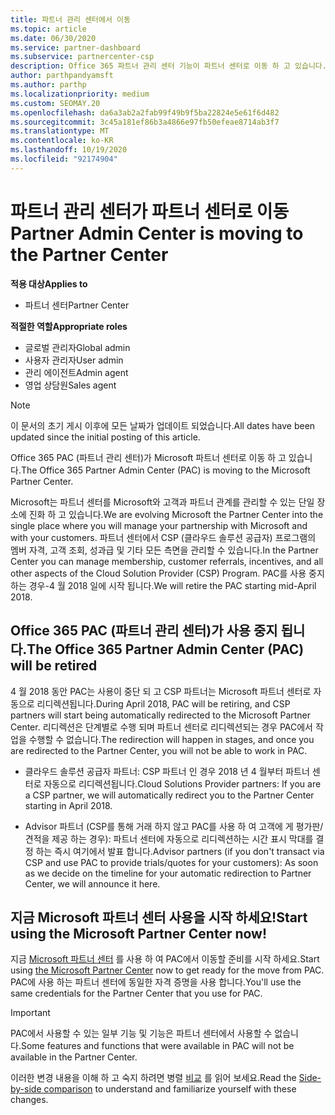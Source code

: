 ```yaml
---
title: 파트너 관리 센터에서 이동
ms.topic: article
ms.date: 06/30/2020
ms.service: partner-dashboard
ms.subservice: partnercenter-csp
description: Office 365 파트너 관리 센터 기능이 파트너 센터로 이동 하 고 있습니다. 파트너 센터에서 무엇을 의미 하 고 어떻게 할 수 있는지 알아보세요.
author: parthpandyamsft
ms.author: parthp
ms.localizationpriority: medium
ms.custom: SEOMAY.20
ms.openlocfilehash: da6a3ab2a2fab99f49b9f5ba22824e5e61f6d482
ms.sourcegitcommit: 3c45a181ef86b3a4866e97fb50efeae8714ab3f7
ms.translationtype: MT
ms.contentlocale: ko-KR
ms.lasthandoff: 10/19/2020
ms.locfileid: "92174904"
---
```

# <a name="partner-admin-center-is-moving-to-the-partner-center"></a><span data-ttu-id="be64c-104">파트너 관리 센터가 파트너 센터로 이동</span><span class="sxs-lookup"><span data-stu-id="be64c-104">Partner Admin Center is moving to the Partner Center</span></span>

<span data-ttu-id="be64c-105">**적용 대상**</span><span class="sxs-lookup"><span data-stu-id="be64c-105">**Applies to**</span></span>

- <span data-ttu-id="be64c-106">파트너 센터</span><span class="sxs-lookup"><span data-stu-id="be64c-106">Partner Center</span></span>

<span data-ttu-id="be64c-107">**적절한 역할**</span><span class="sxs-lookup"><span data-stu-id="be64c-107">**Appropriate roles**</span></span>
- <span data-ttu-id="be64c-108">글로벌 관리자</span><span class="sxs-lookup"><span data-stu-id="be64c-108">Global admin</span></span>
- <span data-ttu-id="be64c-109">사용자 관리자</span><span class="sxs-lookup"><span data-stu-id="be64c-109">User admin</span></span>
- <span data-ttu-id="be64c-110">관리 에이전트</span><span class="sxs-lookup"><span data-stu-id="be64c-110">Admin agent</span></span>
- <span data-ttu-id="be64c-111">영업 상담원</span><span class="sxs-lookup"><span data-stu-id="be64c-111">Sales agent</span></span>

> [!NOTE]  
> <span data-ttu-id="be64c-112">이 문서의 초기 게시 이후에 모든 날짜가 업데이트 되었습니다.</span><span class="sxs-lookup"><span data-stu-id="be64c-112">All dates have been updated since the initial posting of this article.</span></span>

<span data-ttu-id="be64c-113">Office 365 PAC (파트너 관리 센터)가 Microsoft 파트너 센터로 이동 하 고 있습니다.</span><span class="sxs-lookup"><span data-stu-id="be64c-113">The Office 365 Partner Admin Center (PAC) is moving to the Microsoft Partner Center.</span></span>

<span data-ttu-id="be64c-114">Microsoft는 파트너 센터를 Microsoft와 고객과 파트너 관계를 관리할 수 있는 단일 장소에 진화 하 고 있습니다.</span><span class="sxs-lookup"><span data-stu-id="be64c-114">We are evolving Microsoft the Partner Center into the single place where you will manage your partnership with Microsoft and with your customers.</span></span> <span data-ttu-id="be64c-115">파트너 센터에서 CSP (클라우드 솔루션 공급자) 프로그램의 멤버 자격, 고객 조회, 성과급 및 기타 모든 측면을 관리할 수 있습니다.</span><span class="sxs-lookup"><span data-stu-id="be64c-115">In the Partner Center you can manage membership, customer referrals, incentives, and all other aspects of the Cloud Solution Provider (CSP) Program.</span></span> <span data-ttu-id="be64c-116">PAC를 사용 중지 하는 경우-4 월 2018 일에 시작 됩니다.</span><span class="sxs-lookup"><span data-stu-id="be64c-116">We will retire the PAC starting mid-April 2018.</span></span>

## <a name="the-office-365-partner-admin-center-pac-will-be-retired"></a><span data-ttu-id="be64c-117">Office 365 PAC (파트너 관리 센터)가 사용 중지 됩니다.</span><span class="sxs-lookup"><span data-stu-id="be64c-117">The Office 365 Partner Admin Center (PAC) will be retired</span></span>

<span data-ttu-id="be64c-118">4 월 2018 동안 PAC는 사용이 중단 되 고 CSP 파트너는 Microsoft 파트너 센터로 자동으로 리디렉션됩니다.</span><span class="sxs-lookup"><span data-stu-id="be64c-118">During April 2018, PAC will be retiring, and CSP partners will start being automatically redirected to the Microsoft Partner Center.</span></span> <span data-ttu-id="be64c-119">리디렉션은 단계별로 수행 되며 파트너 센터로 리디렉션되는 경우 PAC에서 작업을 수행할 수 없습니다.</span><span class="sxs-lookup"><span data-stu-id="be64c-119">The redirection will happen in stages, and once you are redirected to the Partner Center, you will not be able to work in PAC.</span></span> 

- <span data-ttu-id="be64c-120">클라우드 솔루션 공급자 파트너: CSP 파트너 인 경우 2018 년 4 월부터 파트너 센터로 자동으로 리디렉션됩니다.</span><span class="sxs-lookup"><span data-stu-id="be64c-120">Cloud Solutions Provider partners: If you are a CSP partner, we will automatically redirect you to the Partner Center starting in April 2018.</span></span>

- <span data-ttu-id="be64c-121">Advisor 파트너 (CSP를 통해 거래 하지 않고 PAC를 사용 하 여 고객에 게 평가판/견적을 제공 하는 경우): 파트너 센터에 자동으로 리디렉션하는 시간 표시 막대를 결정 하는 즉시 여기에서 발표 합니다.</span><span class="sxs-lookup"><span data-stu-id="be64c-121">Advisor partners (if you don't transact via CSP and use PAC to provide trials/quotes for your customers): As soon as we decide on the timeline for your automatic redirection to Partner Center, we will announce it here.</span></span>

## <a name="start-using-the-microsoft-partner-center-now"></a><span data-ttu-id="be64c-122">지금 Microsoft 파트너 센터 사용을 시작 하세요!</span><span class="sxs-lookup"><span data-stu-id="be64c-122">Start using the Microsoft Partner Center now!</span></span>

<span data-ttu-id="be64c-123">지금 [Microsoft 파트너 센터](https://partnercenter.microsoft.com/) 를 사용 하 여 PAC에서 이동할 준비를 시작 하세요.</span><span class="sxs-lookup"><span data-stu-id="be64c-123">Start using [the Microsoft Partner Center](https://partnercenter.microsoft.com/) now to get ready for the move from PAC.</span></span>  <span data-ttu-id="be64c-124">PAC에 사용 하는 파트너 센터에 동일한 자격 증명을 사용 합니다.</span><span class="sxs-lookup"><span data-stu-id="be64c-124">You'll use the same credentials for the Partner Center that you use for PAC.</span></span>

> [!IMPORTANT]  
> <span data-ttu-id="be64c-125">PAC에서 사용할 수 있는 일부 기능 및 기능은 파트너 센터에서 사용할 수 없습니다.</span><span class="sxs-lookup"><span data-stu-id="be64c-125">Some features and functions that were available in PAC will not be available in the Partner Center.</span></span>

 <span data-ttu-id="be64c-126">이러한 변경 내용을 이해 하 고 숙지 하려면 병렬 [비교](moving-from-pac-to-pc.md) 를 읽어 보세요.</span><span class="sxs-lookup"><span data-stu-id="be64c-126">Read the [Side-by-side comparison](moving-from-pac-to-pc.md) to understand and familiarize yourself with these changes.</span></span> 